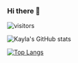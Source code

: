 ### Hi there 👋

![visitors](https://visitor-badge.glitch.me/badge?page_id=page.id&left_color=green&right_color=red)
                    
<!--
**KaylaJKLab/KaylaJKLab** is a ✨ _special_ ✨ repository because its `README.md` (this file) appears on your GitHub profile.


Here are some ideas to get you started:

- 🔭 I’m currently working on ...
- 🌱 I’m currently learning ...
- 👯 I’m looking to collaborate on ...
- 🤔 I’m looking for help with ...
- 💬 Ask me about ...
- 📫 How to reach me: ...
- 😄 Pronouns: ...
- ⚡ Fun fact: ...
-->

![Kayla's GitHub stats](https://github-readme-stats.vercel.app/api?username=kaylajklab&show_icons=true&theme=radical)

[![Top Langs](https://github-readme-stats.vercel.app/api/top-langs/?username=kaylajklab&langs_count=8)](https://github.com/kaylajklab/github-readme-stats)
